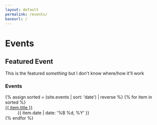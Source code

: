 ```yaml
---
layout: default
permalink: /events/
baseurl: /
---
```


# Events

## Featured Event

This is the featured _something_ but I don't know where/how it'll work

### Events

<dl>
    {% assign sorted = (site.events | sort: 'date') | reverse %}
    {% for item in sorted %}
    <dt><a href="{{ site.baseurl }}{{ item.url }}">{{ item.title }}</a></dt>
    <dd>{{ item.date  | date: '%B %d, %Y' }}</dd>
    {% endfor %}
</dl>
